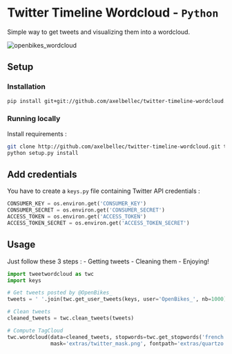 # Twitter Timeline Wordcloud - `Python`

Simple way to get tweets and visualizing them into a wordcloud.

![openbikes_wordcloud](http://i.imgur.com/ORSROdA.png)

## Setup

### Installation

```sh
pip install git+git://github.com/axelbellec/twitter-timeline-wordcloud.git
```

### Running locally

Install requirements :
```sh
git clone http://github.com/axelbellec/twitter-timeline-wordcloud.git twc
python setup.py install
```

## Add credentials

You have to create a `keys.py` file containing Twitter API credentials :
```python
CONSUMER_KEY = os.environ.get('CONSUMER_KEY')
CONSUMER_SECRET = os.environ.get('CONSUMER_SECRET')
ACCESS_TOKEN = os.environ.get('ACCESS_TOKEN')
ACCESS_TOKEN_SECRET = os.environ.get('ACCESS_TOKEN_SECRET')
```

## Usage

Just follow these 3 steps :
	- Getting tweets
	- Cleaning them
	- Enjoying!
```python
import tweetwordcloud as twc
import keys

# Get tweets posted by @OpenBikes_
tweets = ' '.join(twc.get_user_tweets(keys, user='OpenBikes_', nb=1000))

# Clean tweets
cleaned_tweets = twc.clean_tweets(tweets)

# Compute TagCloud
twc.wordcloud(data=cleaned_tweets, stopwords=twc.get_stopwords('french'),
              mask='extras/twitter_mask.png', fontpath='extras/quartzo.ttf')

```
